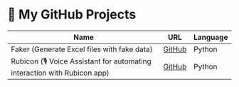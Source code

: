 # 📌 My GitHub Projects

| Name | URL | Language |
|------|-----|-----|
| Faker (Generate Excel files with fake data) | [GitHub](https://github.com/Akvilion/faker) | Python |
| Rubicon (🎙️ Voice Assistant for automating interaction with Rubicon app) | [GitHub](https://github.com/Akvilion/rubicon) | Python |

